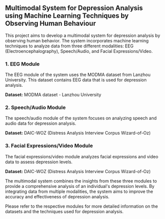 ## Multimodal System for Depression Analysis using Machine Learning Techniques by Observing Human Behaviour

This project aims to develop a multimodal system for depression analysis by observing human behavior. The system incorporates machine learning techniques to analyze data from three different modalities: EEG (Electroencephalography), Speech/Audio, and Facial Expressions/Video.

### 1. EEG Module
The EEG module of the system uses the MODMA dataset from Lanzhou University. This dataset contains EEG data that is used for depression analysis.

**Dataset:** MODMA dataset - Lanzhou University

### 2. Speech/Audio Module
The speech/audio module of the system focuses on analyzing speech and audio data for depression analysis.

**Dataset:** DAIC-WOZ (Distress Analysis Interview Corpus Wizard-of-Oz)

### 3. Facial Expressions/Video Module
The facial expressions/video module analyzes facial expressions and video data to assess depression levels.

**Dataset:** DAIC-WOZ (Distress Analysis Interview Corpus Wizard-of-Oz)

The multimodal system combines the insights from these three modules to provide a comprehensive analysis of an individual's depression levels. By integrating data from multiple modalities, the system aims to improve the accuracy and effectiveness of depression analysis.

Please refer to the respective modules for more detailed information on the datasets and the techniques used for depression analysis.


